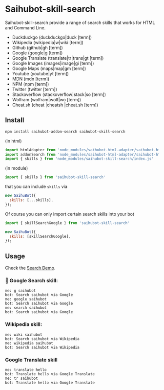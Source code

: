 # Saihubot-skill-search

Saihubot-skill-search provide a range of search skills that works for HTML and Command Line.

* Duckduckgo (duckduckgo|duck [term])
* Wikipedia (wikipedia|w|wiki [term])
* Github (github|gh [term])
* Google (google|g [term])
* Google Translate (translate|tr|trans|gt [term])
* Google Images (images|image|gi [term])
* Google Maps (maps|map|gm [term])
* Youtube (youtube|yt [term])
* MDN (mdn [term])
* NPM (npm [term])
* Twitter (twitter [term])
* Stackoverflow (stackoverflow|stack|so [term])
* Wolfram (wolfram|wolf|wo [term])
* Cheat.sh (cheat |cheatsh |cheat.sh [term])

## Install

```sh
npm install saihubot-addon-search saihubot-skill-search
```

(in html)

```js
import htmlAdapter from 'node_modules/saihubot-html-adapter/saihubot-html-adapter.js'
import addonSearch from 'node_modules/saihubot-html-adapter/saihubot-html-addon-search.js'
import { skills } from 'node_modules/saihubot-skill-search/index.js'
```

(in module)

```js
import { skills } from 'saihubot-skill-search'
```

that you can include `skills` via

```js
new SaihuBot({
  skills: [...skills],
});
```

Of course you can only import certain search skills into your bot

```js
import { skillSearchGoogle } from 'saihubot-skill-search'

new SaihuBot({
  skills: [skillSearchGoogle],
});
```

## Usage

Check the [Search Demo](https://gasolin.github.io/saihubot/samples/search).

### :mag_right: Google Search skill:

```
me: g saihubot
bot: Search saihubot via Google
me: google saihubot
bot: Search saihubot via Google
me: search saihubot
bot: Search saihubot via Google
```

### Wikipedia skill:

```
me: wiki saihubot
bot: Search saihubot via Wikipedia
me: wikipedia saihubot
bot: Search saihubot via Wikipedia
```

### Google Translate skill

```
me: translate hello
bot: Translate hello via Google Translate
me: tr saihubot
bot: Translate hello via Google Translate
```
